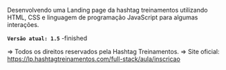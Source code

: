 Desenvolvendo uma Landing page da hashtag treinamentos utilizando HTML, CSS e linguagem de programação JavaScript para algumas interações.

**`Versão atual: 1.5`** -finished

=> Todos os direitos reservados pela Hashtag Treinamentos.
=> Site oficial: https://lp.hashtagtreinamentos.com/full-stack/aula/inscricao
